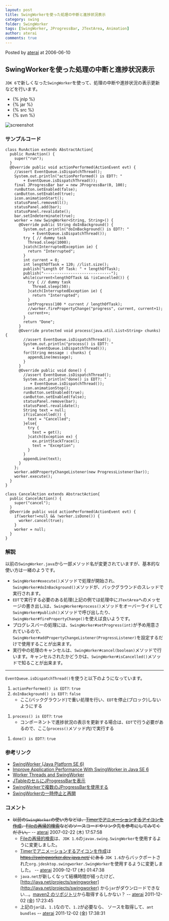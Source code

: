 ```yaml
---
layout: post
title: SwingWorkerを使った処理の中断と進捗状況表示
category: swing
folder: SwingWorker
tags: [SwingWorker, JProgressBar, JTextArea, Animation]
author: aterai
comments: true
---
```


Posted by [aterai](http://terai.xrea.jp/aterai.html) at 2006-06-10

## SwingWorkerを使った処理の中断と進捗状況表示
`JDK 6`で新しくなった`SwingWorker`を使って、処理の中断や進捗状況の表示更新などを行います。

- {% jnlp %}
- {% jar %}
- {% src %}
- {% svn %}

<!-- dummy comment line for breaking list -->

![screenshot](https://lh4.googleusercontent.com/_9Z4BYR88imo/TQTT8xXI-cI/AAAAAAAAAlQ/ueJc6P4EJVg/s800/SwingWorker.png)

### サンプルコード
<pre class="prettyprint"><code>class RunAction extends AbstractAction{
  public RunAction() {
    super("run");
  }
  @Override public void actionPerformed(ActionEvent evt) {
    //assert EventQueue.isDispatchThread();
    System.out.println("actionPerformed() is EDT?: "
        + EventQueue.isDispatchThread());
    final JProgressBar bar = new JProgressBar(0, 100);
    runButton.setEnabled(false);
    canButton.setEnabled(true);
    icon.animationStart();
    statusPanel.removeAll();
    statusPanel.add(bar);
    statusPanel.revalidate();
    bar.setIndeterminate(true);
    worker = new SwingWorker&lt;String, String&gt;() {
      @Override public String doInBackground() {
        System.out.println("doInBackground() is EDT?: "
            + EventQueue.isDispatchThread());
        try { // dummy task
          Thread.sleep(1000);
        }catch(InterruptedException ie) {
          return "Interrupted";
        }
        int current = 0;
        int lengthOfTask = 120; //list.size();
        publish("Length Of Task: " + lengthOfTask);
        publish("------------------------------");
        while(current&lt;lengthOfTask &amp;&amp; !isCancelled()) {
          try { // dummy task
            Thread.sleep(50);
          }catch(InterruptedException ie) {
            return "Interrupted";
          }
          setProgress(100 * current / lengthOfTask);
          //worker.firePropertyChange("progress", current, current+1);
          current++;
        }
        return "Done";
      }
      @Override protected void process(java.util.List&lt;String&gt; chunks) {
        //assert EventQueue.isDispatchThread();
        System.out.println("process() is EDT?: "
            + EventQueue.isDispatchThread());
        for(String message : chunks) {
          appendLine(message);
        }
      }
      @Override public void done() {
        //assert EventQueue.isDispatchThread();
        System.out.println("done() is EDT?: "
           + EventQueue.isDispatchThread());
        icon.animationStop();
        runButton.setEnabled(true);
        canButton.setEnabled(false);
        statusPanel.remove(bar);
        statusPanel.revalidate();
        String text = null;
        if(isCancelled()) {
          text = "Cancelled";
        }else{
          try {
            text = get();
          }catch(Exception ex) {
            ex.printStackTrace();
            text = "Exception";
          }
        }
        appendLine(text);
      }
    };
    worker.addPropertyChangeListener(new ProgressListener(bar));
    worker.execute();
  }
}

class CancelAction extends AbstractAction{
  public CancelAction() {
    super("cancel");
  }
  @Override public void actionPerformed(ActionEvent evt) {
    if(worker!=null &amp;&amp; !worker.isDone()) {
      worker.cancel(true);
    }
    worker = null;
  }
}
</code></pre>

### 解説
以前の`SwingWorker.java`から一部メソッド名が変更されていますが、基本的な使い方は一緒のようです。

- `SwingWorker#execute()`メソッドで処理が開始され、`SwingWorker#doInBackground()`メソッドが、バックグラウンドのスレッドで実行されます。
- `EDT`で実行する必要のある処理(上記の例では処理中に`JTextArea`へのメッセージの書き出し)は、`SwingWorker#process()`メソッドをオーバーライドして`SwingWorker#publish()`メソッドで呼び出したり、`SwingWorker#firePropertyChange()`を使えば良いようです。
- プログレスバーの処理には、`SwingWorker#setProgress(int)`が予め用意されているので、`SwingWorker#addPropertyChangeListener(ProgressListener)`を設定するだけで使用することが出来ます。
- 実行中の処理のキャンセルは、`SwingWorker#cancel(boolean)`メソッドで行います。キャンセルされたかどうかは、`SwingWorker#isCancelled()`メソッドで知ることが出来ます。

<!-- dummy comment line for breaking list -->

- - - -
`EventQueue.isDispatchThread()`を使うと以下のようになっています。

1. `actionPerformed() is EDT?`: `true`
1. `doInBackground() is EDT?`: `false`
    - ここ(バックグラウンド)で重い処理を行い、`EDT`を停止(ブロック)しないようにする

<!-- dummy comment line for breaking list -->
1. `process() is EDT?`: `true`
    - コンポーネントで進捗状況の表示を更新する場合は、`EDT`で行う必要があるので、ここ(`process()`メソッド内)で実行する

<!-- dummy comment line for breaking list -->
1. `done() is EDT?`: `true`

### 参考リンク
- [SwingWorker (Java Platform SE 6)](http://docs.oracle.com/javase/jp/6/api/javax/swing/SwingWorker.html)
- [Improve Application Performance With SwingWorker in Java SE 6](http://java.sun.com/developer/technicalArticles/javase/swingworker/)
- [Worker Threads and SwingWorker](http://docs.oracle.com/javase/tutorial/uiswing/concurrency/worker.html)
- [JTableのセルにJProgressBarを表示](http://terai.xrea.jp/Swing/TableCellProgressBar.html)
- [SwingWorkerで複数のJProgressBarを使用する](http://terai.xrea.jp/Swing/TwoProgressBars.html)
- [SwingWorkerの一時停止と再開](http://terai.xrea.jp/Swing/PauseResumeSwingWorker.html)

<!-- dummy comment line for breaking list -->

### コメント
- ~~以前の`SwingWorker`の使い方などは、[Timerでアニメーションするアイコンを作成](http://terai.xrea.jp/Swing/AnimeIcon.html)、[Fileの再帰的検索](http://terai.xrea.jp/Swing/RecursiveFileSearch.html)などのソースコードやリンク先を参考にしてみてください。~~ -- [aterai](http://terai.xrea.jp/aterai.html) 2007-02-22 (木) 17:57:58
    - [Fileの再帰的検索](http://terai.xrea.jp/Swing/RecursiveFileSearch.html)は、`JDK 1.6`の`javax.swing.SwingWorker`を使用するように変更しました。
    - [Timerでアニメーションするアイコンを作成](http://terai.xrea.jp/Swing/AnimeIcon.html)は ~~https://swingworker.dev.java.net/ にある~~ `JDK 1.6`からバックポートされた`org.jdesktop.swingworker.SwingWorker`を使用するように変更しました。 -- [aterai](http://terai.xrea.jp/aterai.html) 2009-12-17 (木) 01:47:38
    - `java.net`が新しくなって結構時間が経ったけど、[http://java.net/projects/swingworker](http://java.net/projects/swingworker) から`jar`がダウンロードできない…。[maven2 のリポジトリ](http://download.java.net/maven/2/org/jdesktop/swing-worker/1.1/)から取得するしかない？  -- [aterai](http://terai.xrea.jp/aterai.html) 2011-12-02 (金) 17:23:45
    - 上記の`jar`は、`1.1`なので、`1.2`が必要なら、 ソースを取得して、`ant bundles` -- [aterai](http://terai.xrea.jp/aterai.html) 2011-12-02 (金) 17:38:31

<!-- dummy comment line for breaking list -->

